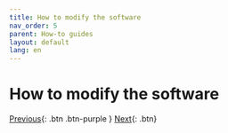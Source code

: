 ```yaml
---
title: How to modify the software
nav_order: 5
parent: How-to guides
layout: default
lang: en
---
```


#  How to modify the software


[Previous]({{site.url}}/get-started/clone-repo.html){: .btn .btn-purple }
[Next]({{site.url}}/get-started){: .btn}
